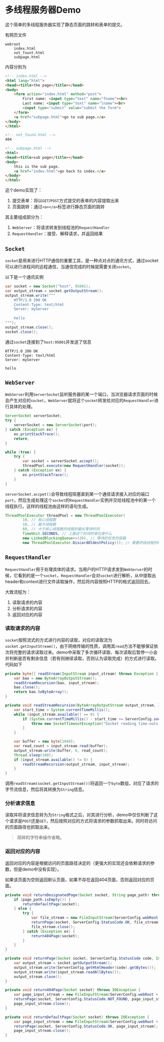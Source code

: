 # 多线程服务器Demo

这个简单的多线程服务器实现了静态页面的跳转和表单的提交。

有网页文件
```
webroot
    index.html
    not_fount.html
    subpage.html
```

内容分别为
```html
<!-- index.html -->
<html lang="html">
<head><title>the page</title></head>
<body>
    <form action="index.html" method="post">
        First name: <input type="text" name="fname"><br>
        Last name: <input type="text" name="lname"><br>
        <input type="submit" value="submit the form">
    </form>
    <a href="subpage.html">go to sub page.</a>
</body>
</html>

<!-- not_found.html -->
404

<!-- subpage.html -->
<html>
<head><title>sub page</title></head>
<body>
    this is the sub page.
    <a href="index.html">go back to index.</a>
</body>
</html>
```

这个demo实现了：
1. 提交表单：将以`GET`/`POST`方式提交的表单的内容提取出来
2. 页面跳转：通过`<a></a>`标签进行静态页面的跳转

其主要组成部分为：
1. `WebServer`：将请求转发到线程池的`RequestHandler`
2. `RequestHandler`：接受、解释请求，并返回结果

## `Socket`

`socket`是用来进行HTTP通信的重要工具，是一种点对点的通讯方式，通过socket可以进行进程间的远程通信，当通信完成的时候就需要关闭`socket`。

以下是一个通讯实例
```java
var socket = new Socket("host", 95001);
var output_stream = socket.getOutputStream();
output_stream.write("""
    HTTP/1.0 200 OK
    Content-Type: text/html
    Server: myServer
    
    hello
""");
output_stream.close();
socket.close();
```

通过`socket`连接到了`host:95001`并发送了信息
```
HTTP/1.0 200 OK
Content-Type: text/html
Server: myServer

hello
```

## `WebServer`

`WebServer`利用`ServerSocket`监听服务器的某一个端口，当浏览器请求页面的时候会产生对应的`socket`，`WebServer`就将这个`socket`转发给对应的`RequestHandler`进行具体的处理。
```java
ServerSocket serverSocket;
try {
    serverSocket = new ServerSocket(port);
} catch (Exception ex) {
    ex.printStackTrace();
    return;
}

while (true) {
    try {
        var socket = serverSocket.accept();
        threadPool.execute(new RequestHandler(socket));
    } catch (Exception ex) {
        ex.printStackTrace();
    }
}
```

`serverSocket.accpet()`会导致线程阻塞直到某一个通信请求接入对应的端口`port`，然后生成处理这个`socket`的`RequestHandler`实例并交给线程池中的某一个线程执行。这样的线程池由这样的语句生成。
```java
ThreadPoolExecutor threadPool = new ThreadPoolExecutor(
        10, // 核心线程数
        10, // 最大线程数
        60, // 大于核心线程数的线程的最长等待时间
        TimeUnit.SECONDS, // 上面这个时间的单位是什么
        new LinkedBlockingQueue<>(20), // 等待的任务的容器
        new ThreadPoolExecutor.DiscardOldestPolicy()); // 需要终结线程的时候选择哪一个线程
```

## `RequestHandler`

`RequestHandler`用于处理具体的请求。当用户的HTTP请求发到`WebServer`的时候，它看到的是一个`socket`，`RequestHandler`会对`socket`进行解析，从中提取出header和context进行文件读取操作，然后将内容按照HTTP的格式返回回去。

大致流程为：
1. 读取请求的内容
2. 分析请求的内容
3. 返回对应的内容

### 读取请求的内容

`socket`按照流式的方式进行内容的读取，对应的读取流为`socket.getInputStream()`，由于网络传输的性质，调用其`read`方法不能够保证依次将完整的请求读取过来。demo中采取了多次循环读取、每次读取后暂停一小会并判断是否有剩余信息（若有则继续读取，否则认为读取完成）的方式进行读取。代码如下
```java
private byte[] readStream(InputStream input_stream) throws Exception {
    var bao = new ByteArrayOutputStream();
    readStreamRecursion(bao, input_stream);
    bao.close();
    return bao.toByteArray();
}

private void readStreamRecursion(ByteArrayOutputStream output_stream, InputStream input_stream) throws Exception {
    var start_time = System.currentTimeMillis();
    while (input_stream.available() == 0) {
        if (System.currentTimeMillis() - start_time >= ServerConfig.socket_timeout_limit) {
            throw new SocketTimeoutException("Socket reading time-outs.");
        }
    }

    var buffer = new byte[2048];
    var read_count = input_stream.read(buffer);
    output_stream.write(buffer, 0, read_count);
    Thread.sleep(100);
    if (input_stream.available() != 0) {
        readStreamRecursion(output_stream, input_stream);
    }
}
```

调用`readStream(socket.getInputStream())`将返回一个`byte`数组，对应了请求的字节流信息，然后将其转换为`String`信息。

### 分析请求信息

读取并将请求信息转为为`String`格式之后，对其进行分析，demo中仅仅判断了这个请求是`POST`还是`GET`，然后按照对应的方式将请求的参数抓取出来。同时将访问的页面路径也抓取出来。

> 琐碎的字符串操作省略。

### 返回对应的内容

返回对应的内容是根据访问的页面路径决定的（更强大的实现还会依赖请求的参数，但是demo中没有实现）。

如果该页面为空则返回默认页面，如果不存在返回404页面，否则返回对应的页面。
```java
private void returnDesignatedPage(Socket socket, String page_path) throws Exception {
    if (page_path.isEmpty()) {
        returnDefaultPage(socket);
    } else {
        try {
            var file_stream = new FileInputStream(ServerConfig.webRoot + page_path);
            returnPage(socket, ServerConfig.StatusCode.OK, file_stream);
            file_stream.close();
        } catch (Exception ex) {
            return404Page(socket);
        }
    }
}

private void returnPage(Socket socket, ServerConfig.StatusCode code, InputStream input_stream) throws IOException {
    var output_stream = socket.getOutputStream();
    output_stream.write(ServerConfig.getHtmlHeader(code).getBytes());
    output_stream.write(input_stream.readAllBytes());
    output_stream.close();
}

private void return404Page(Socket socket) throws IOException {
    var page_input_stream = new FileInputStream(ServerConfig.webRoot + ServerConfig.notFoundPage);
    returnPage(socket, ServerConfig.StatusCode.NOT_FOUND, page_input_stream);
    page_input_stream.close();
}

private void returnDefaultPage(Socket socket) throws IOException {
    var page_input_stream = new FileInputStream(ServerConfig.webRoot + ServerConfig.defaultPage);
    returnPage(socket, ServerConfig.StatusCode.OK, page_input_stream);
    page_input_stream.close();
}
```
